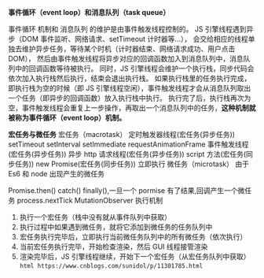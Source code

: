 **事件循环（event loop）和消息队列（task queue）**

事件循环 机制和 消息队列 的维护是由事件触发线程控制的。
JS 引擎线程遇到异步（DOM 事件监听、网络请求、setTimeout 计时器等...），
会交给相应的线程单独去维护异步任务，等待某个时机（计时器结束、网络请求成功、用户点击 DOM），
然后由事件触发线程将异步对应的回调函数加入到消息队列中，消息队列中的回调函数等待被执行。
同时，JS 引擎线程会维护一个执行栈，同步代码会依次加入执行栈然后执行，结束会退出执行栈。
如果执行栈里的任务执行完成，即执行栈为空的时候（即 JS 引擎线程空闲），事件触发线程才会从消息队列取出一个任务（即异步的回调函数）放入执行栈中执行。
执行完了后，执行栈再次为空，事件触发线程会重复上一步操作，再取出一个消息队列中的任务，**这种机制就被称为事件循环（event loop）机制。**

**宏任务与微任务**
宏任务（macrotask）
定时触发器线程(宏任务(异步任务))
setTimeout
setInterval
setImmediate
requestAnimationFrame
事件触发线程(宏任务(异步任务))
异步 http 请求线程(宏任务(异步任务))
script 方法(宏任务(同步任务))
new Promise(宏任务(同步任务)) 立即执行
微任务（microtask）
由于 Es6 和 node 出现产生的微任务

Promise.then() catch() finally(),一旦一个 pormise 有了结果,回调产生一个微任务
process.nextTick
MutationObserver
执行机制

1. 执行一个宏任务（栈中没有就从事件队列中获取）
2. 执行过程中如果遇到微任务，就将它添加到微任务的任务队列中
3. 宏任务执行完毕后，立即执行当前微任务队列中的所有微任务（依次执行）
4. 当前宏任务执行完毕，开始检查渲染，然后 GUI 线程接管渲染
5. 渲染完毕后，JS 引擎线程继续，开始下一个宏任务（从宏任务队列中获取）
   `html https://www.cnblogs.com/sunidol/p/11301785.html`
